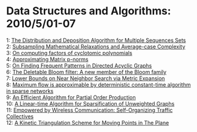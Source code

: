 # Data Structures and Algorithms: 2010/5/01-07  
1: [The Distribution and Deposition Algorithm for Multiple Sequences Sets](https://doi.org/10.48550/arXiv.0904.1242)  
2: [Subsampling Mathematical Relaxations and Average-case Complexity](https://doi.org/10.48550/arXiv.0911.5526)  
3: [On computing factors of cyclotomic polynomials](https://doi.org/10.48550/arXiv.1004.5466)  
4: [Approximating Matrix p-norms](https://doi.org/10.48550/arXiv.1001.2613)  
5: [On Finding Frequent Patterns in Directed Acyclic Graphs](https://doi.org/10.48550/arXiv.1005.0239)  
6: [The Deletable Bloom filter: A new member of the Bloom family](https://doi.org/10.48550/arXiv.1005.0352)  
7: [Lower Bounds on Near Neighbor Search via Metric Expansion](https://doi.org/10.48550/arXiv.1005.0418)  
8: [Maximum flow is approximable by deterministic constant-time algorithm in  sparse networks](https://doi.org/10.48550/arXiv.1005.0513)  
9: [An Efficient Algorithm for Partial Order Production](https://doi.org/10.48550/arXiv.0811.2572)  
10: [A Linear-time Algorithm for Sparsification of Unweighted Graphs](https://doi.org/10.48550/arXiv.1005.0670)  
11: [Empowered by Wireless Communication: Self-Organizing Traffic Collectives](https://doi.org/10.48550/arXiv.1005.0675)  
12: [A Kinetic Triangulation Scheme for Moving Points in The Plane](https://doi.org/10.48550/arXiv.1005.0912)  